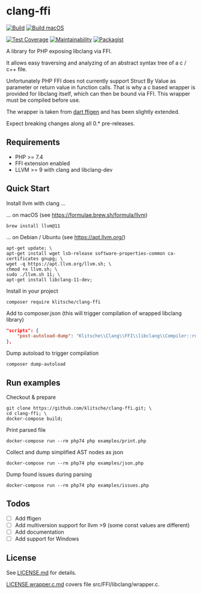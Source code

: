 # clang-ffi

[![Build](https://github.com/klitsche/clang-ffi/workflows/Build/badge.svg)](https://github.com/klitsche/clang-ffi/actions?query=workflow%3Atest)
[![Build macOS](https://github.com/klitsche/clang-ffi/workflows/Build%20macOS/badge.svg)](https://github.com/klitsche/clang-ffi/actions?query=workflow%3Atest-macos)

[![Test Coverage](https://api.codeclimate.com/v1/badges/439f6cf45adc85c463cc/test_coverage)](https://codeclimate.com/github/klitsche/clang-ffi/test_coverage)
[![Maintainability](https://api.codeclimate.com/v1/badges/439f6cf45adc85c463cc/maintainability)](https://codeclimate.com/github/klitsche/clang-ffi/maintainability)
[![Packagist](https://img.shields.io/packagist/v/klitsche/clang-ffi)](https://packagist.org/packages/klitsche/clang-ffi)

A library for PHP exposing libclang via FFI.

It allows easy traversing and analyzing of an abstract syntax tree of a c / c++ file.

Unfortunately PHP FFI does not currently support Struct By Value as parameter or return value in
function calls. That is why a c based wrapper is provided for libclang itself, which can then be 
bound via FFI. This wrapper must be compiled before use.

The wrapper is taken from [dart ffigen](https://github.com/dart-lang/ffigen) and has been slightly extended.

Expect breaking changes along all 0.* pre-releases.

## Requirements

* PHP >= 7.4
* FFI extension enabled
* LLVM >= 9 with clang and libclang-dev

## Quick Start

Install llvm with clang ...

... on macOS (see https://formulae.brew.sh/formula/llvm)

    brew install llvm@11

... on Debian / Ubuntu (see https://apt.llvm.org/)

    apt-get update; \
    apt-get install wget lsb-release software-properties-common ca-certificates gnupg; \
    wget -q https://apt.llvm.org/llvm.sh; \
    chmod +x llvm.sh; \
    sudo ./llvm.sh 11; \
    apt-get install libclang-11-dev;

Install in your project

    composer require klitsche/clang-ffi

Add to composer.json (this will trigger compilation of wrapped libclang library)

```json
"scripts": {
    "post-autoload-dump": "Klitsche\\Clang\\FFI\\libclang\\Compiler::run",
},
```

Dump autoload to trigger compilation

    composer dump-autoload

## Run examples

Checkout & prepare

    git clone https://github.com/klitsche/clang-ffi.git; \
    cd clang-ffi; \
    docker-compose build;

Print parsed file

    docker-compose run --rm php74 php examples/print.php

Collect and dump simplified AST nodes as json

    docker-compose run --rm php74 php examples/json.php

Dump found issues during parsing

    docker-compose run --rm php74 php examples/issues.php

## Todos

* [ ] Add ffigen
* [ ] Add multiversion support for llvm >9 (some const values are different)
* [ ] Add documentation
* [ ] Add support for Windows

## License

See [LICENSE.md](LICENSE.md) for details.

[LICENSE.wrapper.c.md](LICENSE.wrapper.c.md) covers file src/FFI/libclang/wrapper.c.